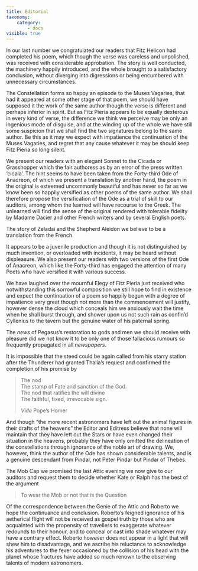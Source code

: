 ```yaml
---
title: Editorial
taxonomy:
    category:
        - docs
visible: true
---
```


In our last number we congratulated our readers that Fitz Helicon had completed his poem, which though the verse was careless and unpolished, was received with considerable approbation. The story is well conducted, the machinery happily introduced, and the whole brought to a satisfactory conclusion, without diverging into digressions or being encumbered with unnecessary circumstances.

The Constellation forms so happy an episode to the Muses Vagaries, that had it appeared at some other stage of that poem, we should have supposed it the work of the same author though the verse is different and perhaps inferior in spirit. But as Fitz Pieria appears to be equally dexterous in every kind of verse, the difference we think we perceive may be only an ingenious mode of disguise, and at the winding up of the whole we have still some suspicion that we shall find the two signatures belong to the same author. Be this as it may we expect with impatience the continuation of the Muses Vagaries, and regret that any cause whatever it may be should keep Fitz Pieria so long silent.

We present our readers with an elegant Sonnet to the Cicada or Grasshopper which the fair authoress as by an error of the press written ‘cicala’. The hint seems to have been taken from the Forty-third Ode of Anacreon, of which we present a translation by another hand, the poem in the original is esteemed uncommonly beautiful and has never so far as we know been so happily versified as other poems of the same author. We shall therefore propose the versification of the Ode as a trial of skill to our auditors, among whom the learned will have recourse to the Greek. The unlearned will find the sense of the original rendered with tolerable fidelity by Madame Dacier and other French writers and by several English poets.

The story of Zeladai and the Shepherd Aleidon we believe to be a translation from the French.

It appears to be a juvenile production and though it is not distinguished by much invention, or overloaded with incidents, it may be heard without displeasure. We also present our readers with two versions of the first Ode of Anacreon, which like the Forty-third has engaged the attention of many Poets who have versified it with various success.

We have laughed over the mournful Elegy of Fitz Pieria just received who notwithstanding this sorrowful composition we still hope to find in existence and expect the continuation of a poem so happily begun with a degree of impatience very great though not more than the commencement will justify, however dense the cloud which conceals him we anxiously wait the time when he shall burst through, and shower upon us not such rain as confin’d Cyllenius to the tavern but the genuine water of his paternal spring.

The *news* of Pegasus’s restoration to gods and men we should receive with pleasure did we not know it to be only one of those fallacious rumours so frequently propagated in all *newspapers*.

It is impossible that the steed could be again called from his starry station after the Thunderer had granted Thalia’s request and confirmed the completion of his promise by

> The nod  
The stamp of Fate and sanction of the God.  
The nod that ratifies the will divine  
The faithful, fixed, irrevocable sign.  
>
> _Vide_ Pope’s Homer
	
And though “the more recent astronomers have left out the animal figures in their drafts of the heavens” the Editor and Editress believe that none will maintain that they have left out the Stars or have even changed their situation in the heavens, probably they have only omitted the delineation of the constellations through ignorance of the noble art of drawing. We, however, think the author of the Ode has shown considerable talents, and is a genuine descendant from Pindar, not Peter Pindar but Pindar of Thebes.

The Mob Cap we promised the last Attic evening we now give to our auditors and request them to decide whether Kate or Ralph has the best of the argument

> To wear the Mob or not that is the Question

Of the correspondence between the Genie of the Attic and Roberto we hope the continuance and conclusion. Roberto’s feigned ignorance of his aetherical flight will not be received as gospel truth by those who are acquainted with the propensity of travellers to exaggerate whatever redounds to their honour, and to conceal or cast into shade whatever may have a contrary effect. Roberto however does not appear in a light that will shew him to disadvantage, and we ascribe his reluctance to acknowledge his adventures to the fever occasioned by the collision of his head with the planet whose fractures have added so much renown to the observing talents of modern astronomers.